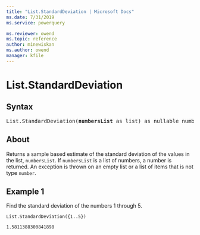 ```yaml
---
title: "List.StandardDeviation | Microsoft Docs"
ms.date: 7/31/2019
ms.service: powerquery

ms.reviewer: owend
ms.topic: reference
author: minewiskan
ms.author: owend
manager: kfile
---
```

# List.StandardDeviation

## Syntax

<pre>
List.StandardDeviation(<b>numbersList</b> as list) as nullable number
</pre>
  
## About  
Returns a sample based estimate of the standard deviation of the values in the list, `numbersList`. If `numbersList` is a list of numbers, a number is returned. An exception is thrown on an empty list or a list of items that is not type `number`.

## Example 1
Find the standard deviation of the numbers 1 through 5.

```powerquery-m
List.StandardDeviation({1..5})
```

`1.5811388300841898`
